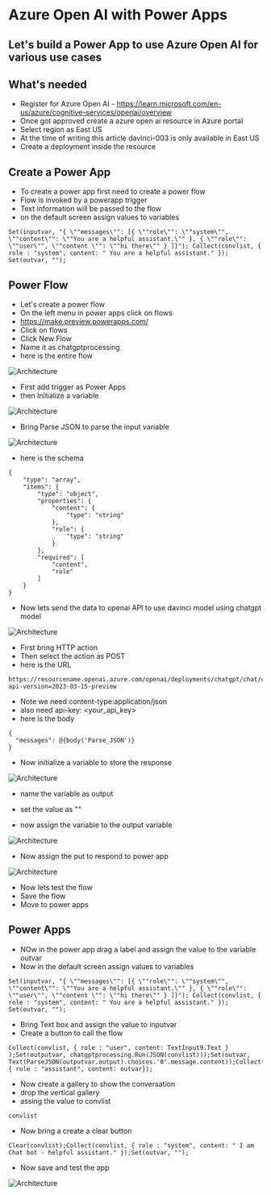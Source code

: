 # Azure Open AI with Power Apps

## Let's build a Power App to use Azure Open AI for various use cases

## What's needed

- Register for Azure Open AI - https://learn.microsoft.com/en-us/azure/cognitive-services/openai/overview
- Once got approved create a azure open ai resource in Azure portal
- Select region as East US
- At the time of writing this article davinci-003 is only available in East US
- Create a deployment inside the resource

## Create a Power App

- To create a power app first need to create a power flow
- Flow is invoked by a powerapp trigger
- Text information will be passed to the flow
- on the default screen assign values to variables

```
Set(inputvar, "{ \""messages\"": [{ \""role\"": \""system\"", \""content\"": \""You are a helpful assistant.\"" }, { \""role\"": \""user\"", \""content \"": \""hi there\"" } ]}"); Collect(convlist, { role : "system", content: " You are a helpful assistant." }); Set(outvar, "");
```

## Power Flow

- Let's create a power flow
- On the left menu in power apps click on flows
- https://make.preview.powerapps.com/
- Click on flows
- Click New Flow
- Name it as chatgptprocessing
- here is the entire flow

![Architecture](https://github.com/balakreshnan/Samples2023/blob/main/AzureAI/images/chatpgp2.jpg "Architecture")

- First add trigger as Power Apps
- then Initialize a variable

![Architecture](https://github.com/balakreshnan/Samples2023/blob/main/AzureAI/images/chatpgp3.jpg "Architecture")

- Bring Parse JSON to parse the input variable

![Architecture](https://github.com/balakreshnan/Samples2023/blob/main/AzureAI/images/chatpgp4.jpg "Architecture")

- here is the schema

```
{
    "type": "array",
    "items": {
        "type": "object",
        "properties": {
            "content": {
                "type": "string"
            },
            "role": {
                "type": "string"
            }
        },
        "required": [
            "content",
            "role"
        ]
    }
}
```

- Now lets send the data to openai API to use davinci model using chatgpt model

![Architecture](https://github.com/balakreshnan/Samples2023/blob/main/AzureAI/images/chatpgp5.jpg "Architecture")

- First bring HTTP action
- Then select the action as POST
- here is the URL 

```
https://resourcename.openai.azure.com/openai/deployments/chatgpt/chat/completions?api-version=2023-03-15-preview
```

- Note we need content-type:application/json
- also need api-key: <your_api_key>
- here is the body

```
{
  "messages": @{body('Parse_JSON')}
}
```

- Now initialize a variable to store the response

![Architecture](https://github.com/balakreshnan/Samples2023/blob/main/AzureAI/images/chatpgp6.jpg "Architecture")

- name the variable as output
- set the value as ""

- now assign the variable to the output variable

![Architecture](https://github.com/balakreshnan/Samples2023/blob/main/AzureAI/images/chatpgp7.jpg "Architecture")

- Now assign the put to respond to power app

![Architecture](https://github.com/balakreshnan/Samples2023/blob/main/AzureAI/images/chatpgp8.jpg "Architecture")

- Now lets test the flow
- Save the flow
- Move to power apps

## Power Apps

- NOw in the power app drag a label and assign the value to the variable outvar
- Now in the default screen assign values to variables

```
Set(inputvar, "{ \""messages\"": [{ \""role\"": \""system\"", \""content\"": \""You are a helpful assistant.\"" }, { \""role\"": \""user\"", \""content \"": \""hi there\"" } ]}"); Collect(convlist, { role : "system", content: " You are a helpful assistant." }); Set(outvar, "");
```

- Bring Text box and assign the value to inputvar
- Create a button to call the flow

```
Collect(convlist, { role : "user", content: TextInput9.Text } );Set(outputvar, chatgptprocessing.Run(JSON(convlist)));Set(outvar, Text(ParseJSON(outputvar.output).choices.'0'.message.content));Collect(convlist, { role : "assistant", content: outvar});
```

- Now create a gallery to show the conversation
- drop the vertical gallery
- assing the value to convlist

```
convlist
```

- Now bring a create a clear button

```
Clear(convlist);Collect(convlist, { role : "system", content: " I am Chat bot - helpful assistant." });Set(outvar, "");
```

- Now save and test the app

![Architecture](https://github.com/balakreshnan/Samples2023/blob/main/AzureAI/images/chatpgp1.jpg "Architecture")